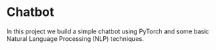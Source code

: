 # Chatbot

In this project we build a simple chatbot using PyTorch and some basic Natural Language Processing (NLP) techniques.
